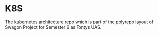 # K8S
The kubernetes architecture repo which is part of the polyrepo layout of Swagon Project for Semester 6 as Fontys UAS.
